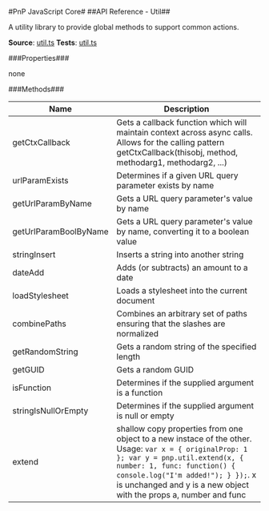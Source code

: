 #PnP JavaScript Core#
##API Reference - Util##

A utility library to provide global methods to support common actions.

**Source**: [util.ts](../../../src/utils/util.ts)
**Tests**: [util.ts](../../../src/utils/util.test.ts)

###Properties###

none

###Methods###

Name | Description
---- | -----------
getCtxCallback | Gets a callback function which will maintain context across async calls. Allows for the calling pattern getCtxCallback(thisobj, method, methodarg1, methodarg2, ...)
urlParamExists  | Determines if a given URL query parameter exists by name
getUrlParamByName  | Gets a URL query parameter's value by name
getUrlParamBoolByName  | Gets a URL query parameter's value by name, converting it to a boolean value
stringInsert  | Inserts a string into another string
dateAdd  | Adds (or subtracts) an amount to a date
loadStylesheet  | Loads a stylesheet into the current document
combinePaths  | Combines an arbitrary set of paths ensuring that the slashes are normalized
getRandomString  | Gets a random string of the specified length
getGUID  | Gets a random GUID
isFunction  | Determines if the supplied argument is a function
stringIsNullOrEmpty  | Determines if the supplied argument is null or empty
extend | shallow copy properties from one object to a new instace of the other. Usage: ```var x = { originalProp: 1 }; var y = pnp.util.extend(x, { number: 1, func: function() { console.log("I'm added!"); } });```. x is unchanged and y is a new object with the props a, number and func
